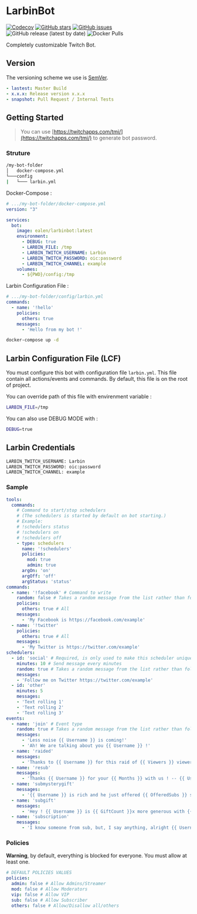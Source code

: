 # LarbinBot

[![Codecov](https://img.shields.io/codecov/c/github/ealenn/LarbinBot?style=for-the-badge&logo=codecov)](https://codecov.io/gh/Ealenn/LarbinBot)
[![GitHub stars](https://img.shields.io/github/stars/Ealenn/LarbinBot?style=for-the-badge&logo=github)](https://github.com/Ealenn/LarbinBot/stargazers)
[![GitHub issues](https://img.shields.io/github/issues/Ealenn/LarbinBot?style=for-the-badge&logo=github)](https://github.com/Ealenn/LarbinBot/issues)
![GitHub release (latest by date)](https://img.shields.io/github/v/release/ealenn/LarbinBot?style=for-the-badge)
![Docker Pulls](https://img.shields.io/docker/pulls/ealen/larbinbot?style=for-the-badge)

Completely customizable Twitch Bot. 

## Version

The versioning scheme we use is [SemVer](http://semver.org/).

``` yml
- lastest: Master Build
- x.x.x: Release version x.x.x
- snapshot: Pull Request / Internal Tests
```

## Getting Started

> You can use [https://twitchapps.com/tmi/](https://twitchapps.com/tmi/) to generate bot password.

### Struture

```bash
/my-bot-folder
│   docker-compose.yml
└───config  
|   └─── larbin.yml
```

Docker-Compose :
```yaml
# .../my-bot-folder/docker-compose.yml
version: "3"

services:
  bot:
    image: ealen/larbinbot:latest
    environment:
      - DEBUG: true
      - LARBIN_FILE: /tmp
      - LARBIN_TWITCH_USERNAME: Larbin
      - LARBIN_TWITCH_PASSWORD: oic:password
      - LARBIN_TWITCH_CHANNEL: example
    volumes:
      - ${PWD}/config:/tmp
```

Larbin Configuration File :
```yml
# .../my-bot-folder/config/larbin.yml
commands:
  - name: '!hello'
    policies:
      others: true
    messages: 
      - 'Hello from my bot !'
```

```bash
docker-compose up -d
```

## Larbin Configuration File (LCF)

You must configure this bot with configuration file `larbin.yml`. 
This file contain all actions/events and commands. 
By default, this file is on the root of project.

You can override path of this file with envirenment variable :

``` bash
LARBIN_FILE=/tmp
```

You can also use DEBUG MODE with : 

``` bash
DEBUG=true
```

## Larbin Credentials

``` bash
LARBIN_TWITCH_USERNAME: Larbin
LARBIN_TWITCH_PASSWORD: oic:password
LARBIN_TWITCH_CHANNEL: example
```

### Sample

``` yaml
tools:
  commands:
    # Command to start/stop schedulers
    # (The schedulers is started by default on bot starting.)
    # Example:
    # !schedulers status
    # !schedulers on
    # !schedulers off
    - type: schedulers
      name: '!schedulers'
      policies:
        mod: true
        admin: true
      argOn: 'on'
      argOff: 'off'
      argStatus: 'status'
commands:
  - name: '!facebook' # Command to write 
    random: false # Takes a random message from the list rather than following the order of the list
    policies:
      others: true # All
    messages: 
      - 'My Facebook is https://facebook.com/example'
  - name: '!twitter'
    policies:
      others: true # All
    messages: 
      - 'My Twitter is https://twitter.com/example'
schedulers:
  - id: 'social' # Required, is only used to make this scheduler unique
    minutes: 10 # Send message every minutes
    random: true # Takes a random message from the list rather than following the order of the list 
    messages:
    - 'Follow me on Twitter https://twitter.com/example'
  - id: 'other'
    minutes: 5
    messages:
    - 'Text rolling 1'
    - 'Text rolling 2'
    - 'Text rolling 3'
events:
  - name: 'join' # Event type
    random: true # Takes a random message from the list rather than following the order of the list 
    messages:
      - 'Less noise {{ Username }} is coming!'
      - 'Ah! We are talking about you {{ Username }} !'
  - name: 'raided'
    messages: 
      - 'Thanks to {{ Username }} for this raid of {{ Viewers }} viewers !'
  - name: 'resub'
    messages: 
      - 'Thanks {{ Username }} for your {{ Months }} with us ! -- {{ Username }} say: {{ Message }}'
  - name: 'submysterygift'
    messages: 
      - '{{ Username }} is rich and he just offered {{ OfferedSubs }} subscription! Thank him in the chat! (with a total of {{ GiftCount }} subscription offered)'
  - name: 'subgift'
    messages: 
      - 'Hey ! {{ Username }} is {{ GiftCount }}x more generous with {{ RecipientUsername }} !'
  - name: 'subscription'
    messages: 
      - 'I know someone from sub, but, I say anything, alright {{ Username }} ?'
```

### Policies

**Warning**, by default, everything is blocked for everyone. You must allow at least one.

``` yaml
# DEFAULT POLICIES VALUES
policies:
  admin: false # Allow Admins/Streamer
  mod: false # Allow Moderators
  vip: false # Allow VIP
  sub: false # Allow Subscriber
  others: false # Allow/Disallow all/others
```
